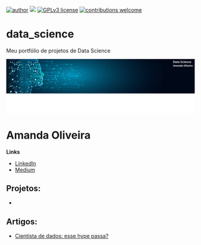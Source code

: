 [![author](https://img.shields.io/badge/author-aroliveira1010-red.svg)](https://www.linkedin.com/in/amanda-rafaela-de-oliveira-66634817) [![](https://img.shields.io/badge/python-3.7+-blue.svg)](https://www.python.org/downloads/release/python-365/) [![GPLv3 license](https://img.shields.io/badge/License-GPLv3-blue.svg)](http://perso.crans.org/besson/LICENSE.html) [![contributions welcome](https://img.shields.io/badge/contributions-welcome-brightgreen.svg?style=flat)](https://github.com/carlosfab/data_science/issues)


# data_science
Meu portfólio de projetos de Data Science

<p align="center">
  <img src="banner_github.png" >
</p> 

# Amanda Oliveira

**Links**
* [LinkedIn](https://www.linkedin.com/in/amanda-rafaela-de-oliveira-66634817)
* [Medium](https://medium.com/@amanda_oliveira)


## Projetos:
*


## Artigos:
* [Cientista de dados: esse hype passa?](https://bit.ly/3qqEx3F)
